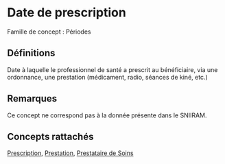 # Date de prescription 
<!-- SPDX-License-Identifier: MPL-2.0 -->

Famille de concept : Périodes

## Définitions

Date à laquelle le professionnel de santé a prescrit au bénéficiaire, via une ordonnance, une prestation (médicament, radio, séances de kiné, etc.)

## Remarques

Ce concept ne correspond pas à la donnée présente dans le SNIIRAM.

## Concepts rattachés

[Prescription](prescription.md), [Prestation](prestation.md), [Prestataire de Soins](prestataire_de_soins.md)

